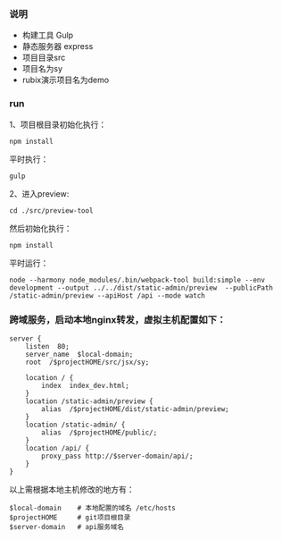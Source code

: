 ### 说明

* 构建工具 Gulp
* 静态服务器 express 
* 项目目录src
* 项目名为sy
* rubix演示项目名为demo

### run

1、项目根目录初始化执行：

`
npm install
`

平时执行：

` gulp `

2、进入preview:

`
cd ./src/preview-tool
`

然后初始化执行：

`
npm install
`

平时运行：

`
node --harmony node_modules/.bin/webpack-tool build:simple --env development --output ../../dist/static-admin/preview  --publicPath /static-admin/preview --apiHost /api --mode watch
`


### 跨域服务，启动本地nginx转发，虚拟主机配置如下：

```
server {
    listen  80;
    server_name  $local-domain;
    root  /$projectHOME/src/jsx/sy;

    location / {
        index  index_dev.html;
    }
    location /static-admin/preview {
        alias  /$projectHOME/dist/static-admin/preview;
    }
    location /static-admin/ {
        alias  /$projectHOME/public/;
    }
    location /api/ {
        proxy_pass http://$server-domain/api/;
    }
}
```

以上需根据本地主机修改的地方有：

```
$local-domain    # 本地配置的域名 /etc/hosts
$projectHOME     # git项目根目录
$server-domain   # api服务域名
```